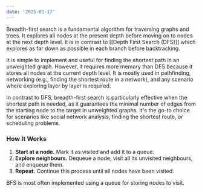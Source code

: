 ```yaml
---
date: '2025-01-17'
---
```

Breadth-first search is a fundamental algorithm for traversing graphs and trees. It explores all nodes at the present depth before moving on to nodes at the next depth level. It is in contrast to [[Depth First Search (DFS)]] which explores as far down as possible in each branch before backtracking.

It is simple to implement and useful for finding the shortest path in an unweighted graph. However, it requires more memory than DFS because it stores all nodes at the current depth level. It is mostly used in pathfinding, networking (e.g., finding the shortest route in a network), and any scenario where exploring layer by layer is required.

In contrast to DFS, breadth-first search is particularly effective when the shortest path is needed, as it guarantees the minimal number of edges from the starting node to the target in unweighted graphs. It's the go-to choice for scenarios like social network analysis, finding the shortest route, or scheduling problems.

### How It Works
1. **Start at a node.** Mark it as visited and add it to a queue.
2. **Explore neighbours.** Dequeue a node, visit all its unvisited neighbours, and enqueue them.
3. **Repeat.** Continue this process until all nodes have been visited.

BFS is most often implemented using a queue for storing nodes to visit.